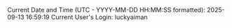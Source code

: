 Current Date and Time (UTC - YYYY-MM-DD HH:MM:SS formatted): 2025-09-13 16:59:19
Current User's Login: luckyaiman
